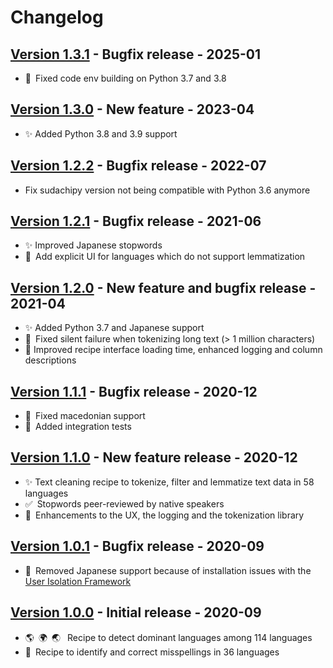 # Changelog

## [Version 1.3.1](https://github.com/dataiku/dss-plugin-nlp-preparation/releases/tag/v1.3.1) - Bugfix release - 2025-01
- 🐛 Fixed code env building on Python 3.7 and 3.8

## [Version 1.3.0](https://github.com/dataiku/dss-plugin-nlp-preparation/releases/tag/v1.3.0) - New feature - 2023-04
- ✨ Added Python 3.8 and 3.9 support

## [Version 1.2.2](https://github.com/dataiku/dss-plugin-nlp-preparation/releases/tag/v1.2.2) - Bugfix release - 2022-07
- Fix sudachipy version not being compatible with Python 3.6 anymore

## [Version 1.2.1](https://github.com/dataiku/dss-plugin-nlp-preparation/releases/tag/v1.2.1) - Bugfix release - 2021-06
- ✨ Improved Japanese stopwords
- 🐛 Add explicit UI for languages which do not support lemmatization

## [Version 1.2.0](https://github.com/dataiku/dss-plugin-nlp-preparation/releases/tag/v1.2.0) - New feature and bugfix release - 2021-04
- ✨ Added Python 3.7 and Japanese support
- 🐛 Fixed silent failure when tokenizing long text (> 1 million characters)
- 💄 Improved recipe interface loading time, enhanced logging and column descriptions

## [Version 1.1.1](https://github.com/dataiku/dss-plugin-nlp-preparation/releases/tag/v1.1.1) - Bugfix release - 2020-12
- 🐛 Fixed macedonian support
- 💚 Added integration tests

## [Version 1.1.0](https://github.com/dataiku/dss-plugin-nlp-preparation/releases/tag/v1.1.0) - New feature release - 2020-12
- ✨ Text cleaning recipe to tokenize, filter and lemmatize text data in 58 languages
- ✅ Stopwords peer-reviewed by native speakers
- 💄 Enhancements to the UX, the logging and the tokenization library

## [Version 1.0.1](https://github.com/dataiku/dss-plugin-nlp-preparation/releases/tag/v1.0.1) - Bugfix release - 2020-09
- 👹 Removed Japanese support because of installation issues with the [User Isolation Framework](https://doc.dataiku.com/dss/latest/user-isolation/capabilities/index.html)

## [Version 1.0.0](https://github.com/dataiku/dss-plugin-nlp-preparation/releases/tag/v1.0.0) - Initial release - 2020-09
- 🌎 🌍 🌏  Recipe to detect dominant languages among 114 languages
- 🧐 Recipe to identify and correct misspellings in 36 languages

